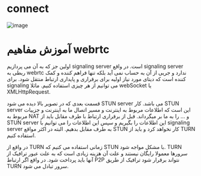 # connect

![image](https://github.com/user-attachments/assets/cc4dc35b-0883-4fdc-b5b5-b0a84b45baa9)

# آموزش مفاهیم webrtc
اولین جز که به آن می پردازیم signaling server است.
در واقع signaling server ربطی به webrtc ندارد و جریی از آن به حساب نمی آید بلکه تنها فراهم کننده و کمک کننده است که دیتای مورد نیاز اولیه برای برقراری و پایداری ارتباط منتقل شود. برای signaling می توانیم از هر چیزی استفاده کنیم. ماثلا webSocket یا XMLHttpRequest.

قسمت بعدی که در تصویر بالا دیده می شود STUN server می باشد. کار STUN server این است که اطلاعات مربوط به اینترنت و مسیر اتصال ما به اینترنت و جزییات مربوط به NAT و ... را به ما بر میگرداند. قبل از برقراری ارتباط با طرف مقابل باید از STUN server این اطلاعات را بگیریم و سپس این اطلاعات را می توانیم با signaling server به طرف مقابل بدهیم.
البته در اکثر مواقع STUN کار نخواهد کرد و باید از TURN استفاده کنیم.

در واقع از TURN زمانی استفاده می کنیم که STUN با مشکل مواجه شود. TURN سرورها معمولا رایگان نیستند و علت آن هزینه زیادی است که به علت عبور ترافیک از آنها باید پرداخت شود. در واقع اگر ارتباط P2P نتواند برقرار شود ترافیک از طریق TURN سرور تبادل می شود.
